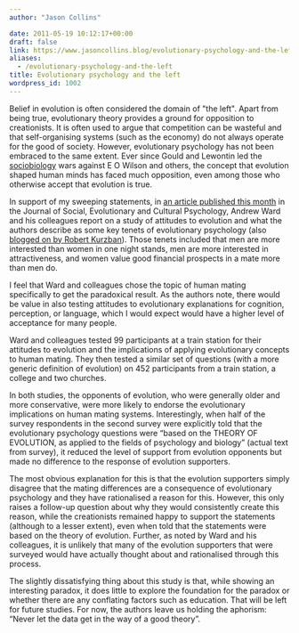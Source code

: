 ```yaml
---
author: "Jason Collins"

date: 2011-05-19 10:12:17+00:00
draft: false
link: https://www.jasoncollins.blog/evolutionary-psychology-and-the-left/
aliases:
  - /evolutionary-psychology-and-the-left
title: Evolutionary psychology and the left
wordpress_id: 1002
---
```


Belief in evolution is often considered the domain of "the left". Apart from being true, evolutionary theory provides a ground for opposition to creationists. It is often used to argue that competition can be wasteful and that self-organising systems (such as the economy) do not always operate for the good of society. However, evolutionary psychology has not been embraced to the same extent. Ever since Gould and Lewontin led the [sociobiology](http://en.wikipedia.org/wiki/Sociobiology) wars against E O Wilson and others, the concept that evolution shaped human minds has faced much opposition, even among those who otherwise accept that evolution is true.

In support of my sweeping statements, in [an article published this month](http://137.140.1.71/jsec/articles/volume5/issue2/Ward_Vol5Iss2.pdf) in the Journal of Social, Evolutionary and Cultural Psychology, Andrew Ward and his colleagues report on a study of attitudes to evolution and what the authors describe as some key tenets of evolutionary psychology (also [blogged on by Robert Kurzban](http://www.epjournal.net/blog/2011/05/are-creationists-more-receptive-to-evolutionary-psychology)). Those tenets included that men are more interested than women in one night stands, men are more interested in attractiveness, and women value good financial prospects in a mate more than men do.

I feel that Ward and colleagues chose the topic of human mating specifically to get the paradoxical result. As the authors note, there would be value in also testing attitudes to evolutionary explanations for cognition, perception, or language, which I would expect would have a higher level of acceptance for many people.

Ward and colleagues tested 99 participants at a train station for their attitudes to evolution and the implications of applying evolutionary concepts to human mating. They then tested a similar set of questions (with a more generic definition of evolution) on 452 participants from a train station, a college and two churches.

In both studies, the opponents of evolution, who were generally older and more conservative, were more likely to endorse the evolutionary implications on human mating systems. Interestingly, when half of the survey respondents in the second survey were explicitly told that the evolutionary psychology questions were “based on the THEORY OF EVOLUTION, as applied to the fields of psychology and biology” (actual text from survey), it reduced the level of support from evolution opponents but made no difference to the response of evolution supporters.

The most obvious explanation for this is that the evolution supporters simply disagree that the mating differences are a consequence of evolutionary psychology and they have rationalised a reason for this. However, this only raises a follow-up question about why they would consistently create this reason, while the creationists remained happy to support the statements (although to a lesser extent), even when told that the statements were based on the theory of evolution. Further, as noted by Ward and his colleagues, it is unlikely that many of the evolution supporters that were surveyed would have actually thought about and rationalised through this process.

The slightly dissatisfying thing about this study is that, while showing an interesting paradox, it does little to explore the foundation for the paradox or whether there are any conflating factors such as education. That will be left for future studies. For now, the authors leave us holding the aphorism: “Never let the data get in the way of a good theory”.
